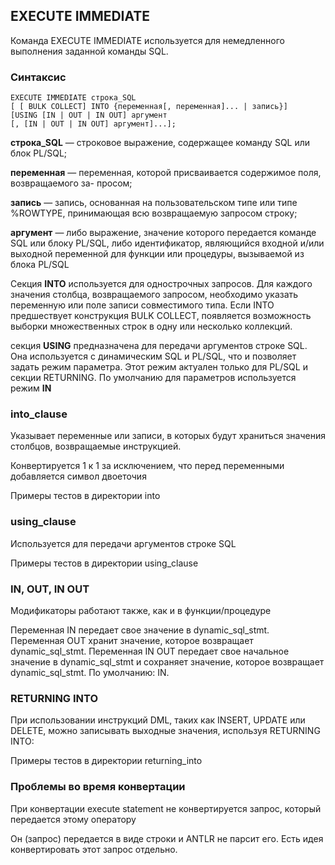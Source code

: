 ## EXECUTE IMMEDIATE

Команда EXECUTE IMMEDIATE используется для немедленного выполнения заданной
команды SQL.

### Синтаксис 

    EXECUTE IMMEDIATE строка_SQL
    [ [ BULK COLLECT] INTO {переменная[, переменная]... | запись}]
    [USING [IN | OUT | IN OUT] аргумент
    [, [IN | OUT | IN OUT] аргумент]...];

**строка_SQL** — строковое выражение, содержащее команду SQL или блок PL/SQL;

**переменная** — переменная, которой присваивается содержимое поля, возвращаемого за-
просом;

**запись** — запись, основанная на пользовательском типе или типе %ROWTYPE, принимающая всю возвращаемую запросом строку;

**аргумент** — либо выражение, значение
которого передается команде SQL или блоку PL/SQL, либо идентификатор, являющийся
входной и/или выходной переменной для функции или процедуры, вызываемой из блока
PL/SQL

Секция **INTO** используется для однострочных запросов. Для каждого значения
столбца, возвращаемого запросом, необходимо указать переменную или поле записи
совместимого типа. Если INTO предшествует конструкция BULK COLLECT, появляется возможность выборки множественных строк в одну или несколько коллекций.

секция **USING**
предназначена для передачи аргументов строке SQL. Она используется с динамическим
SQL и PL/SQL, что и позволяет задать режим параметра. Этот режим актуален только
для PL/SQL и секции RETURNING. По умолчанию для параметров используется режим
**IN**

### into_clause

Указывает переменные или записи, в которых будут храниться значения столбцов, возвращаемые инструкцией.

Конвертируется 1 к 1 за исключением, что перед переменными добавляется символ двоеточия 

Примеры тестов в директории into 


### using_clause 

Используется для передачи аргументов строке SQL 

Примеры тестов в директории using_clause


### IN, OUT, IN OUT

Модификаторы работают также, как и в функции/процедуре 

Переменная IN передает свое значение в dynamic_sql_stmt. Переменная OUT хранит значение, которое возвращает dynamic_sql_stmt. Переменная IN OUT передает свое начальное значение в dynamic_sql_stmt и сохраняет значение, которое возвращает dynamic_sql_stmt. По умолчанию: IN.


### RETURNING INTO

При использовании инструкций DML, таких как INSERT, UPDATE или DELETE, можно записывать выходные значения, используя RETURNING INTO:

Примеры тестов в директории returning_into 

### Проблемы во время конвертации

При конвертации execute statement не конвертируется запрос, который передается этому оператору 

Он (запрос) передается в виде строки и ANTLR не парсит его. Есть идея конвертировать этот запрос отдельно. 

